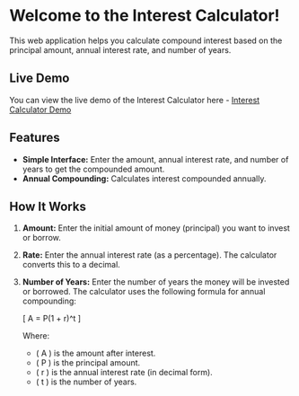 # Welcome to the Interest Calculator!

This web application helps you calculate compound interest based on the principal amount, annual interest rate, and number of years.

## Live Demo
You can view the live demo of the Interest Calculator here - [Interest Calculator Demo](https://algomystique.github.io/Interest-Calculator)

## Features

- **Simple Interface:** Enter the amount, annual interest rate, and number of years to get the compounded amount.
- **Annual Compounding:** Calculates interest compounded annually.

## How It Works

1. **Amount:** Enter the initial amount of money (principal) you want to invest or borrow.
2. **Rate:** Enter the annual interest rate (as a percentage). The calculator converts this to a decimal.
3. **Number of Years:** Enter the number of years the money will be invested or borrowed. The calculator uses the following formula for annual compounding:

   \[
   A = P(1 + r)^t
   \]

   Where:
   - \( A \) is the amount after interest.
   - \( P \) is the principal amount.
   - \( r \) is the annual interest rate (in decimal form).
   - \( t \) is the number of years.
